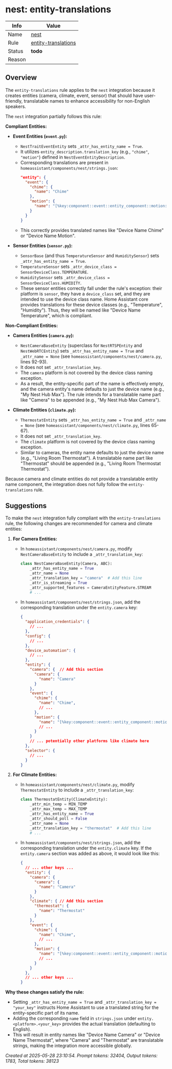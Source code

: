 # nest: entity-translations

| Info   | Value                                                                    |
|--------|--------------------------------------------------------------------------|
| Name   | [nest](https://www.home-assistant.io/integrations/nest/) |
| Rule   | [entity-translations](https://developers.home-assistant.io/docs/core/integration-quality-scale/rules/entity-translations)                                                     |
| Status | **todo**                                       |
| Reason |                                                                          |

## Overview

The `entity-translations` rule applies to the `nest` integration because it creates entities (camera, climate, event, sensor) that should have user-friendly, translatable names to enhance accessibility for non-English speakers.

The `nest` integration partially follows this rule:

**Compliant Entities:**

*   **Event Entities (`event.py`):**
    *   `NestTraitEventEntity` sets `_attr_has_entity_name = True`.
    *   It utilizes `entity_description.translation_key` (e.g., `"chime"`, `"motion"`) defined in `NestEventEntityDescription`.
    *   Corresponding translations are present in `homeassistant/components/nest/strings.json`:
        ```json
        "entity": {
          "event": {
            "chime": {
              "name": "Chime"
            },
            "motion": {
              "name": "[%key:component::event::entity_component::motion::name%]"
            }
          }
        }
        ```
    *   This correctly provides translated names like "Device Name Chime" or "Device Name Motion".

*   **Sensor Entities (`sensor.py`):**
    *   `SensorBase` (and thus `TemperatureSensor` and `HumiditySensor`) sets `_attr_has_entity_name = True`.
    *   `TemperatureSensor` sets `_attr_device_class = SensorDeviceClass.TEMPERATURE`.
    *   `HumiditySensor` sets `_attr_device_class = SensorDeviceClass.HUMIDITY`.
    *   These sensor entities correctly fall under the rule's exception: their platform is `sensor`, they have a `device_class` set, and they are intended to use the device class name. Home Assistant core provides translations for these device classes (e.g., "Temperature", "Humidity"). Thus, they will be named like "Device Name Temperature", which is compliant.

**Non-Compliant Entities:**

*   **Camera Entities (`camera.py`):**
    *   `NestCameraBaseEntity` (superclass for `NestRTSPEntity` and `NestWebRTCEntity`) sets `_attr_has_entity_name = True` and `_attr_name = None` (see `homeassistant/components/nest/camera.py`, lines 92-93).
    *   It does not set `_attr_translation_key`.
    *   The `camera` platform is not covered by the device class naming exception.
    *   As a result, the entity-specific part of the name is effectively empty, and the camera entity's name defaults to just the device name (e.g., "My Nest Hub Max"). The rule intends for a translatable name part like "Camera" to be appended (e.g., "My Nest Hub Max Camera").

*   **Climate Entities (`climate.py`):**
    *   `ThermostatEntity` sets `_attr_has_entity_name = True` and `_attr_name = None` (see `homeassistant/components/nest/climate.py`, lines 65-67).
    *   It does not set `_attr_translation_key`.
    *   The `climate` platform is not covered by the device class naming exception.
    *   Similar to cameras, the entity name defaults to just the device name (e.g., "Living Room Thermostat"). A translatable name part like "Thermostat" should be appended (e.g., "Living Room Thermostat Thermostat").

Because camera and climate entities do not provide a translatable entity name component, the integration does not fully follow the `entity-translations` rule.

## Suggestions

To make the `nest` integration fully compliant with the `entity-translations` rule, the following changes are recommended for camera and climate entities:

1.  **For Camera Entities:**
    *   In `homeassistant/components/nest/camera.py`, modify `NestCameraBaseEntity` to include a `_attr_translation_key`:
        ```python
        class NestCameraBaseEntity(Camera, ABC):
            _attr_has_entity_name = True
            _attr_name = None
            _attr_translation_key = "camera"  # Add this line
            _attr_is_streaming = True
            _attr_supported_features = CameraEntityFeature.STREAM
            # ...
        ```
    *   In `homeassistant/components/nest/strings.json`, add the corresponding translation under the `entity.camera` key:
        ```json
        {
          "application_credentials": {
            // ...
          },
          "config": {
            // ...
          },
          "device_automation": {
            // ...
          },
          "entity": {
            "camera": {  // Add this section
              "camera": {
                "name": "Camera"
              }
            },
            "event": {
              "chime": {
                "name": "Chime",
                // ...
              },
              "motion": {
                "name": "[%key:component::event::entity_component::motion::name%]",
                // ...
              }
            }
            // ... potentially other platforms like climate here
          },
          "selector": {
            // ...
          }
        }
        ```

2.  **For Climate Entities:**
    *   In `homeassistant/components/nest/climate.py`, modify `ThermostatEntity` to include a `_attr_translation_key`:
        ```python
        class ThermostatEntity(ClimateEntity):
            _attr_min_temp = MIN_TEMP
            _attr_max_temp = MAX_TEMP
            _attr_has_entity_name = True
            _attr_should_poll = False
            _attr_name = None
            _attr_translation_key = "thermostat"  # Add this line
            # ...
        ```
    *   In `homeassistant/components/nest/strings.json`, add the corresponding translation under the `entity.climate` key. If the `entity.camera` section was added as above, it would look like this:
        ```json
        {
          // ... other keys ...
          "entity": {
            "camera": {
              "camera": {
                "name": "Camera"
              }
            },
            "climate": { // Add this section
              "thermostat": {
                "name": "Thermostat"
              }
            },
            "event": {
              "chime": {
                "name": "Chime",
                // ...
              },
              "motion": {
                "name": "[%key:component::event::entity_component::motion::name%]",
                // ...
              }
            }
          },
          // ... other keys ...
        }
        ```

**Why these changes satisfy the rule:**

*   Setting `_attr_has_entity_name = True` and `_attr_translation_key = "your_key"` instructs Home Assistant to use a translated string for the entity-specific part of its name.
*   Adding the corresponding `name` field in `strings.json` under `entity.<platform>.<your_key>` provides the actual translation (defaulting to English).
*   This will result in entity names like "Device Name Camera" or "Device Name Thermostat", where "Camera" and "Thermostat" are translatable strings, making the integration more accessible globally.

_Created at 2025-05-28 23:10:54. Prompt tokens: 32404, Output tokens: 1783, Total tokens: 38123_
